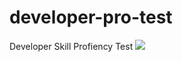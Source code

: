 # developer-pro-test
Developer Skill Profiency Test
<img src="https://img.freepik.com/free-vector/code-typing-concept-illustration_114360-3581.jpg?size=626&ext=jpg&uid=R98983300&ga=GA1.2.1073734128.1687849473&semt=sph"/>
